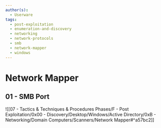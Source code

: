 ```yaml
---
author(s):
  - Userware
tags:
  - post-exploitation
  - enumeration-and-discovery
  - networking
  - network-protocols
  - smb
  - network-mapper
  - windows
---
```

# Network Mapper

## 01 - SMB Port

![[07 - Tactics & Techniques & Procedures Phases/F - Post Exploitation/0x00 - Discovery/Desktop/Windows/Active Directory/0xB - Networking/Domain Computers/Scanners/Network Mapper#^a57bc2]]